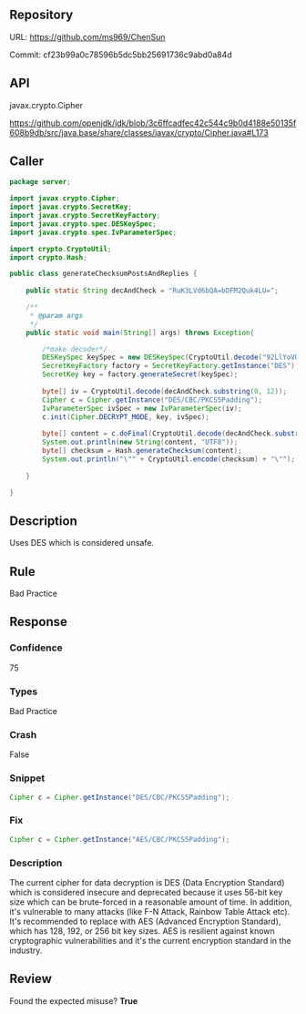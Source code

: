 ## Repository

URL: https://github.com/ms969/ChenSun

Commit: cf23b99a0c78596b5dc5bb25691736c9abd0a84d

## API

javax.crypto.Cipher

https://github.com/openjdk/jdk/blob/3c6ffcadfec42c544c9b0d4188e50135f608b9db/src/java.base/share/classes/javax/crypto/Cipher.java#L173

## Caller

```java
package server;

import javax.crypto.Cipher;
import javax.crypto.SecretKey;
import javax.crypto.SecretKeyFactory;
import javax.crypto.spec.DESKeySpec;
import javax.crypto.spec.IvParameterSpec;

import crypto.CryptoUtil;
import crypto.Hash;

public class generateChecksumPostsAndReplies {
	
	public static String decAndCheck = "RuK3LVd6bQA=bDFM2Quk4LU=";

	/**
	 * @param args
	 */
	public static void main(String[] args) throws Exception{

		/*make decoder*/
		DESKeySpec keySpec = new DESKeySpec(CryptoUtil.decode("92LlYoVU1hU="));
		SecretKeyFactory factory = SecretKeyFactory.getInstance("DES");
		SecretKey key = factory.generateSecret(keySpec);
		
		byte[] iv = CryptoUtil.decode(decAndCheck.substring(0, 12));
		Cipher c = Cipher.getInstance("DES/CBC/PKCS5Padding");
		IvParameterSpec ivSpec = new IvParameterSpec(iv);
		c.init(Cipher.DECRYPT_MODE, key, ivSpec);
		
		byte[] content = c.doFinal(CryptoUtil.decode(decAndCheck.substring(12)));
		System.out.println(new String(content, "UTF8"));
		byte[] checksum = Hash.generateChecksum(content);
		System.out.println("\"" + CryptoUtil.encode(checksum) + "\"");
		
	}

}

```

## Description

Uses DES which is considered unsafe.


## Rule

Bad Practice

## Response

### Confidence

75

### Types

Bad Practice

### Crash

False

### Snippet

```java
Cipher c = Cipher.getInstance("DES/CBC/PKCS5Padding");
```

### Fix

```java
Cipher c = Cipher.getInstance("AES/CBC/PKCS5Padding");
```

### Description

The current cipher for data decryption is DES (Data Encryption Standard) which is considered insecure and deprecated because it uses 56-bit key size which can be brute-forced in a reasonable amount of time. In addition, it's vulnerable to many attacks (like F-N Attack, Rainbow Table Attack etc). It's recommended to replace with AES (Advanced Encryption Standard), which has 128, 192, or 256 bit key sizes. AES is resilient against known cryptographic vulnerabilities and it's the current encryption standard in the industry.

## Review

Found the expected misuse? **True**

